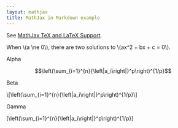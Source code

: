 ```yaml
---
layout: mathjax
title: MathJax in Markdown example
---
```


See [MathJax TeX and LaTeX Support](http://docs.mathjax.org/en/latest/tex.html).

When \\(a \ne 0\\), there are two solutions to \\(ax^2 + bx + c = 0\\).

Alpha

$$\left(\sum_{i=1}^{n}{\left|a_i\right|}^p\right)^{1/p}$$

Beta

\\[\left(\sum_{i=1}^{n}{\left|a_i\right|}^p\right)^{1/p}\\]

Gamma

\[\left(\sum_{i=1}^{n}{\left|a_i\right|}^p\right)^{1/p}\]
